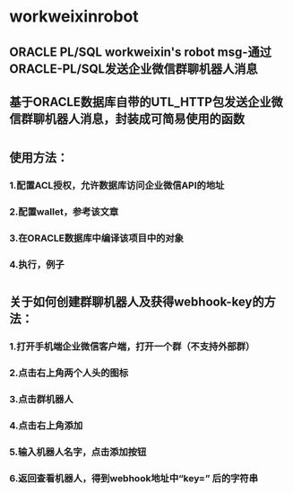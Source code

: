# workweixinrobot
## ORACLE PL/SQL workweixin's robot msg-通过ORACLE-PL/SQL发送企业微信群聊机器人消息
## 基于ORACLE数据库自带的UTL_HTTP包发送企业微信群聊机器人消息，封装成可简易使用的函数 
#
## 使用方法： 
### 1.配置ACL授权，允许数据库访问企业微信API的地址 
### 2.配置wallet，参考该文章
### 3.在ORACLE数据库中编译该项目中的对象
### 4.执行，例子
#
## 关于如何创建群聊机器人及获得webhook-key的方法： 
### 1.打开手机端企业微信客户端，打开一个群（不支持外部群） 
### 2.点击右上角两个人头的图标 
### 3.点击群机器人 
### 4.点击右上角添加 
### 5.输入机器人名字，点击添加按钮 
### 6.返回查看机器人，得到webhook地址中“key=” 后的字符串
